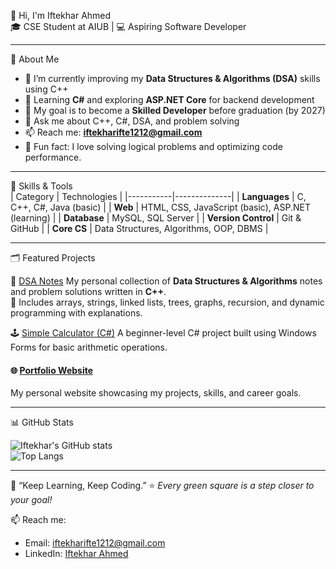  👋 Hi, I'm Iftekhar Ahmed  
🎓 CSE Student at AIUB | 💻 Aspiring Software Developer  

---

🚀 About Me  
- 🔭 I’m currently improving my **Data Structures & Algorithms (DSA)** skills using C++  
- 🌱 Learning **C#** and exploring **ASP.NET Core** for backend development  
- 🎯 My goal is to become a **Skilled Developer** before graduation (by 2027)  
- 💬 Ask me about C++, C#, DSA, and problem solving  
- 📫 Reach me: **iftekharifte1212@gmail.com**  
- 🧩 Fun fact: I love solving logical problems and optimizing code performance.  

---

 🧠 Skills & Tools  
| Category | Technologies |
|-----------|--------------|
| **Languages** | C, C++, C#, Java (basic) |
| **Web** | HTML, CSS, JavaScript (basic), ASP.NET (learning) |
| **Database** | MySQL, SQL Server |
| **Version Control** | Git & GitHub |
| **Core CS** | Data Structures, Algorithms, OOP, DBMS |

---

🗂️ Featured Projects  

🧩 [DSA Notes](https://github.com/iftekharpk/DSA-Notes-Iftekhar)
My personal collection of **Data Structures & Algorithms** notes and problem solutions written in **C++**.  
📘 Includes arrays, strings, linked lists, trees, graphs, recursion, and dynamic programming with explanations.

🕹️ [Simple Calculator (C#)](https://github.com/iftekharpk/CalculatorApp)
A beginner-level C# project built using Windows Forms for basic arithmetic operations.

#### 🌐 [Portfolio Website](https://github.com/iftekharpk/Portfolio)
My personal website showcasing my projects, skills, and career goals.

---

📊 GitHub Stats  

![Iftekhar's GitHub stats](https://github-readme-stats.vercel.app/api?username=iftekharpk&show_icons=true&theme=tokyonight)  
![Top Langs](https://github-readme-stats.vercel.app/api/top-langs/?username=iftekharpk&layout=compact&theme=tokyonight)

---

🌱 “Keep Learning, Keep Coding.”
⭐ *Every green square is a step closer to your goal!*


📫 Reach me:
- Email: iftekharifte1212@gmail.com
- LinkedIn: [Iftekhar Ahmed](https://www.linkedin.com/in/iftekhar-ahmed-493693283/)
